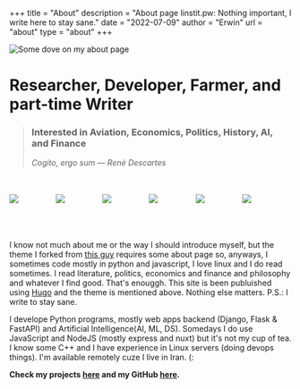 +++
title = "About"
description = "About page linstit.pw: Nothing important, I write here to stay sane."
date = "2022-07-09"
author = "Erwin"
url = "about"
type = "about"
+++



<style>
    .con {
        display: flex;
        align-items: center;
        justify-content: center
    }
    .images {
        max-width: 75px;
        flex-basis: 40%;
        display: flex;
    }
    .divs {
        width: 16.5%;
        display: flex;
        float: left;
    }
    #img {
        cursor: pointer;
    }
</style>

<div>
<div class="site-author-image" style='max-width: 99%; border: none;'>

![Some dove on my about page](/img/world.jpeg "Some dove on my about page")

</div>
</div>

# Researcher, Developer, Farmer, and part-time Writer <br/>
> <h3>Interested in Aviation, Economics, Politics, History, AI, and Finance</h3>
> <i>Cogito, ergo sum — René Descartes</i>
<br/>
<br/>


<div class="cont">
    <a href="https://medium.com/@AYoonesi" target="_blank"><div class="divs"> <img hidden id="img" class="images" src="/img/logos/medium.png"> </div></a>
    <a href="https://www.linkedin.com/in/AYoonesi/" target="_blank"><div class="divs"> <img id="img" class="images" src="/img/logos/linked-in.png"></div></a> 
    <a href="https://github.com/AYoonesi/" target="_blank"><div class="divs"> <img id="img" class="images" src="/img/logos/github.png"> </div></a>
    <a href="https://www.quora.com/profile/Alireza-Yoonesi" target="_blank"><div class="divs"> <img id="img" class="images" src="/img/logos/quora.png"> </div></a>
    <a href="https://instagram.com/_alireza.yoonesi" target="_blank"><div class="divs"> <img id="img" class="images" src="/img/logos/instagram.png"> </div></a>
    <a href="https://twitter.com/i_instit" target="_blank"><div class="divs"> <img id="img" class="images" src="/img/logos/twitter.png"> </div></a>
</div>


<br/>
<br/>
<br/>
<br/>

I know not much about me or the way I should introduce myself, but the theme I forked from [this guy](https://github.com/elkan1788/hugo-theme-next) requires some about page so, anyways, I sometimes code mostly in python and javascript, I love linux and I do read sometimes. I read literature, politics, economics and finance and philosophy and whatever I find good. That's enouggh. This site is been publuished using [Hugo](https://github.com/gohugoio) and the theme is mentioned above. Nothing else matters.
P.S.: I write to stay sane.

I develope Python programs, mostly web apps backend (Django, Flask & FastAPI) and Artificial Intelligence(AI, ML, DS). Somedays I do use JavaScript and NodeJS (mostly express and nuxt) but it's not my cup of tea. I know some C++ and I have experience in Linux servers (doing devops things). I'm available remotely cuze I live in Iran. (: 

**Check my projects [here](/projects) and my GitHub [here](https://github.com/AYoonesi/).**

<script  type="text/javascript">

$('img').removeClass('viewer-toggle');
$.fn.viewer.noConflict();
  // Code that uses other plugin's "$().viewer" can follow here.

</script>